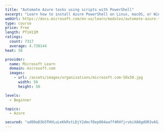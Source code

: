```yaml
---
title: "Automate Azure tasks using scripts with PowerShell"
excerpt: "Learn how to install Azure PowerShell on Linux, macOS, or Windows and then connect to Azure and manage your resources."
webUrl: https://docs.microsoft.com/en-us/learn/modules/automate-azure-tasks-with-powershell/
type: course
price: Free
length: PT1H11M
ratings:
  count: 7317
  average: 4.738144
heat: 56

provider:
  name: Microsoft Learn
  domain: microsoft.com
  images:
    - url: /assets/images/organizations/microsoft.com-50x50.jpg
      width: 50
      height: 50

levels:
  - Beginner

topics:
  - Azure

secured: "udO9aD3b5THVLuLeKkRstLDjY2dmcfDep0O4aaff4R4fjrvbiXA0gdOR3vASJu1uh2GPHP2MYADhNBDtqsLzbgefy0YY4iZ+Ia9bNFFJkayxSfkTJI6VegMSAidgZyt9j7ZO2H/OknrQa4wcgS4IAa0N1ggNfgbf4cTdmBI+4LSqV71RbLB+tyQnam4aic1R9mrFoM63TCWeAFNKjwpIi2+oN00XJKHZWkLSppfzRjE9qbdyi4OICjq416ZNbhWTodlN1MLgVkkj9Ii6L8ltm4Ct16yxcD8ZYd+gMmJre4xL0IxltR0Z2gGCoeliXJBBL9iSAQNSmWAz55VHPtDXlFjsDub5+SlkNZCXxzmQenVbGNUMD0CrJ2IZUb1vql4ZNOFNY4SBJF1uBgrsL4Vg3qucQDYhBlCB+t2BJ1btVmo=;bpDrrPy7kCFhYIgbGYKOjg=="
---
```


